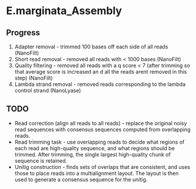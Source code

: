# E.marginata_Assembly #

## Progress ##
1. Adapter removal - trimmed 100 bases off each side of all reads (NanoFilt)
2. Short read removal - removed all reads with < 1000 bases (NanoFilt)
3. Quality filtering - removed all reads with a q score < 7 (after trimming so that average score is increased an d all the reads arent removed in this step) (NanoFilt)
4. Lambda strand removal - removed reads corresponding to the lambda control strand (NanoLyase)

## TODO ##
* Read correction  (align all reads to all reads) - replace the original noisy read sequences with consensus sequences computed from overlapping reads.
* Read trimming task - use overlapping reads to decide what regions of each read are high-quality sequence, and what regions should be trimmed. After trimming, the single largest high-quality chunk of sequence is retained.
* Unitig construction - finds sets of overlaps that are consistent, and uses those to place reads into a multialignment layout. The layout is then used to generate a consensus sequence for the unitig.
